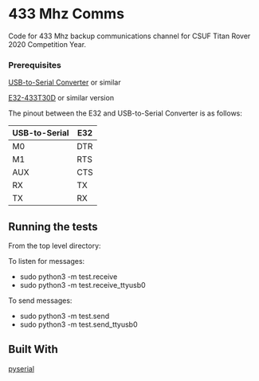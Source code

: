 # 433 Mhz Comms

Code for 433 Mhz backup communications channel for CSUF Titan Rover 2020 Competition Year.

### Prerequisites

[USB-to-Serial Converter](https://www.amazon.com/HiLetgo-FT232RL-Converter-Adapter-Breakout/dp/B00IJXZQ7C) or similar

[E32-433T30D](http://www.ebyte.com/en/product-view-news.aspx?id=108) or similar version

The pinout between the E32 and USB-to-Serial Converter is as follows:

| USB-to-Serial | E32 |
| ------------- | --- |
| M0            | DTR |
| M1            | RTS |
| AUX           | CTS |
| RX            | TX  |
| TX            | RX  |

## Running the tests

From the top level directory:

To listen for messages:

- sudo python3 -m test.receive
- sudo python3 -m test.receive_ttyusb0

To send messages:

- sudo python3 -m test.send
- sudo python3 -m test.send_ttyusb0

## Built With

[pyserial](https://pythonhosted.org/pyserial/)

